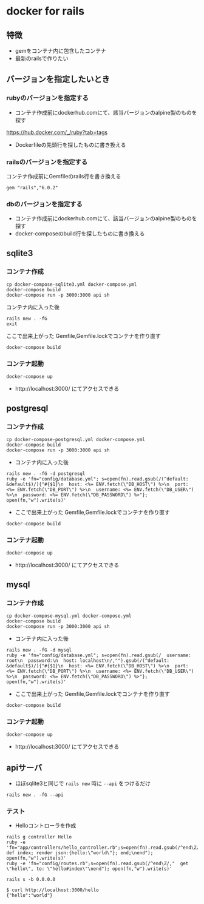 
# docker for rails

## 特徴
- gemをコンテナ内に包含したコンテナ
- 最新のrailsで作りたい

## バージョンを指定したいとき

### rubyのバージョンを指定する

- コンテナ作成前にdockerhub.comにて、該当バージョンのalpine製のものを探す

https://hub.docker.com/_/ruby?tab=tags

- Dockerfileの先頭行を探したものに書き換える

### railsのバージョンを指定する

コンテナ作成前にGemfileのrails行を書き換える

```
gem "rails","6.0.2"
```

### dbのバージョンを指定する
- コンテナ作成前にdockerhub.comにて、該当バージョンのalpine製のものを探す
- docker-composeのbuild行を探したものに書き換える


## sqlite3

### コンテナ作成

```
cp docker-compose-sqlite3.yml docker-compose.yml
docker-compose build
docker-compose run -p 3000:3000 api sh
```
コンテナ内に入った後
```
rails new . -fG
exit
```
ここで出来上がった Gemfile,Gemfile.lockでコンテナを作り直す
```
docker-compose build
```

### コンテナ起動

```
docker-compose up
```

- http://localhost:3000/ にてアクセスできる

## postgresql

### コンテナ作成

```
cp docker-compose-postgresql.yml docker-compose.yml
docker-compose build
docker-compose run -p 3000:3000 api sh
```
- コンテナ内に入った後

```
rails new . -fG -d postgresql
ruby -e 'fn="config/database.yml"; s=open(fn).read.gsub(/(^default: &default$)/){"#{$1}\n  host: <%= ENV.fetch(\"DB_HOST\") %>\n  port: <%= ENV.fetch(\"DB_PORT\") %>\n  username: <%= ENV.fetch(\"DB_USER\") %>\n  password: <%= ENV.fetch(\"DB_PASSWORD\") %>"}; open(fn,"w").write(s)'
```
- ここで出来上がった Gemfile,Gemfile.lockでコンテナを作り直す
```
docker-compose build
```

### コンテナ起動

```
docker-compose up
```

- http://localhost:3000/ にてアクセスできる


## mysql

### コンテナ作成

```
cp docker-compose-mysql.yml docker-compose.yml
docker-compose build
docker-compose run -p 3000:3000 api sh
```
- コンテナ内に入った後

```
rails new . -fG -d mysql
ruby -e 'fn="config/database.yml"; s=open(fn).read.gsub(/  username: root\n  password:\n  host: localhost\n/,"").gsub(/(^default: &default$)/){"#{$1}\n  host: <%= ENV.fetch(\"DB_HOST\") %>\n  port: <%= ENV.fetch(\"DB_PORT\") %>\n  username: <%= ENV.fetch(\"DB_USER\") %>\n  password: <%= ENV.fetch(\"DB_PASSWORD\") %>"}; open(fn,"w").write(s)'
```
- ここで出来上がった Gemfile,Gemfile.lockでコンテナを作り直す
```
docker-compose build
```

### コンテナ起動

```
docker-compose up
```

 - http://localhost:3000/ にてアクセスできる



## apiサーバ

- ほぼsqlite3と同じで `rails new` 時に `--api` をつけるだけ

```
rails new . -fG --api
```

### テスト

- Helloコントローラを作成

```
rails g controller Hello
ruby -e 'fn="app/controllers/hello_controller.rb";s=open(fn).read.gsub(/^end\Z/,"  def index; render json:{hello:\"world\"}; end;\nend"); open(fn,"w").write(s)'
ruby -e 'fn="config/routes.rb";s=open(fn).read.gsub(/^end\Z/,"  get \"hello\", to: \"hello#index\"\nend"); open(fn,"w").write(s)'
```

```
rails s -b 0.0.0.0
```

```
$ curl http://localhost:3000/hello
{"hello":"world"}
```

